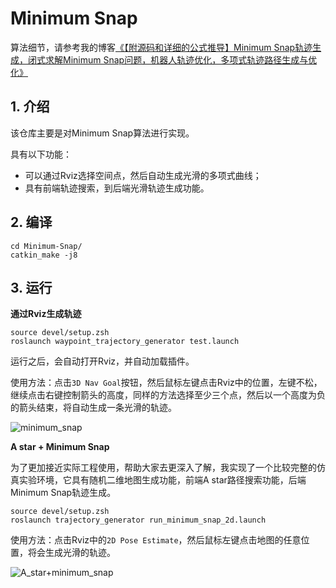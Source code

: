 # Minimum Snap

算法细节，请参考我的博客[《【附源码和详细的公式推导】Minimum Snap轨迹生成，闭式求解Minimum Snap问题，机器人轨迹优化，多项式轨迹路径生成与优化》](https://blog.csdn.net/u011341856/article/details/121861930)

## 1. 介绍

该仓库主要是对Minimum Snap算法进行实现。

具有以下功能：

- 可以通过Rviz选择空间点，然后自动生成光滑的多项式曲线；
- 具有前端轨迹搜索，到后端光滑轨迹生成功能。

## 2. 编译

```shell
cd Minimum-Snap/
catkin_make -j8
```

## 3. 运行

**通过Rviz生成轨迹**

```shell
source devel/setup.zsh
roslaunch waypoint_trajectory_generator test.launch
```

运行之后，会自动打开Rviz，并自动加载插件。

使用方法：点击`3D Nav Goal`按钮，然后鼠标左键点击Rviz中的位置，左键不松，继续点击右键控制箭头的高度，同样的方法选择至少三个点，然后以一个高度为负的箭头结束，将自动生成一条光滑的轨迹。

![minimum_snap](doc/minimum_snap.gif)

**A star + Minimum Snap**

为了更加接近实际工程使用，帮助大家去更深入了解，我实现了一个比较完整的仿真实验环境，它具有随机二维地图生成功能，前端A star路径搜索功能，后端Minimum Snap轨迹生成。

```shell
source devel/setup.zsh
roslaunch trajectory_generator run_minimum_snap_2d.launch
```

使用方法：点击Rviz中的`2D Pose Estimate`，然后鼠标左键点击地图的任意位置，将会生成光滑的轨迹。

![A_star+minimum_snap](doc/A_star+minimum_snap.gif)